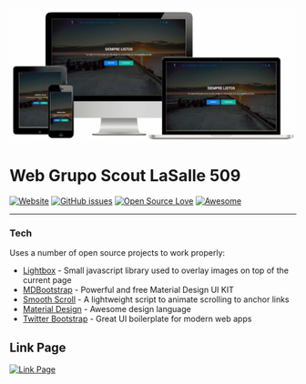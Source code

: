 [![Mockup Web](https://github.com/DavidAlgas/web_scout/blob/master/images/asset.JPG)](https://github.com/DavidAlgas/web_scout/blob/master/img/asset.JPG)
# Web Grupo Scout LaSalle 509
[![Website](https://img.shields.io/website-up-down-green-red/http/lasalle509.esy.es%2F.svg?label=Website%20Status)]()
[![GitHub issues](https://img.shields.io/github/issues/DavidAlgas/web_scout.svg)](https://github.com/DavidAlgas/web_scout/issues)
[![Open Source Love](https://badges.frapsoft.com/os/mit/mit.svg?v=102)](https://github.com/ellerbrock/open-source-badge/)
[![Awesome](https://cdn.rawgit.com/sindresorhus/awesome/d7305f38d29fed78fa85652e3a63e154dd8e8829/media/badge.svg)](https://github.com/sindresorhus/awesome)

________
### Tech
Uses a number of open source projects to work properly:
* [Lightbox](http://lokeshdhakar.com/projects/lightbox2/) - Small javascript library used to overlay images on top of the current page
* [MDBootstrap](https://mdbootstrap.com/) - Powerful and free Material Design UI KIT
* [Smooth Scroll](https://github.com/cferdinandi/smooth-scroll) - A lightweight script to animate scrolling to anchor links
* [Material Design](https://material.io/) - Awesome design language
* [Twitter Bootstrap](https://getbootstrap.com/) - Great UI boilerplate for modern web apps

## Link Page
[![Link Page](https://img.shields.io/badge/Follow-link-blue.svg)](http://lasalle509.esy.es/)